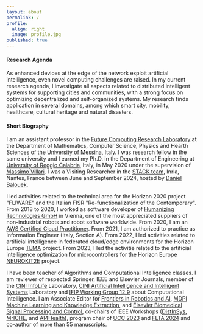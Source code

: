 ```yaml
---
layout: about
permalink: /
profile:
  align: right
  image: profile.jpg
published: true
---
```


#### Research Agenda
As enhanced devices at the edge of the network exploit artificial intelligence, even novel computing challenges are raised. In my current research agenda, I investigate all aspects related to distributed intelligent systems for supporting cities and communities, with a strong focus on optimizing decentralized and self-organized systems. My research finds application in several domains, among which smart city, mobility, healthcare, cultural heritage and natural disasters.

<!-- #### Open Calls -->


#### Short Biography
I am an assistant professor in the <a href="https://fcrlab.unime.it/">Future Computing Research Laboratory</a> at the Department of Mathematics, Computer Science, Physics and Hearth Sciences of the <a href="https://international.unime.it/">University of Messina</a>, Italy. I was research fellow in the same university and I earned my Ph.D. in the Department of Engineering at <a href="https://www.unirc.it/en/">University of Reggio Calabria</a>, Italy, in May 2020 under the supervision of <a href="https://www.scopus.com/authid/detail.uri?authorId=12645423500">Massimo Villari</a>. I was a Visiting Researcher in the [STACK team](https://stack-research-group.gitlabpages.inria.fr/web/index.html), Inria, Nantes, France between June and September 2024, hosted by [Daniel Balouek](https://daniel-balouek.com).

I led activities related to the technical area for the Horizon 2020 project "FLIWARE" and the Italian FISR "Re-functionalization of the Contemporary". From 2018 to 2020, I worked as software developer of <a href="https://humanizing.com/en/">Humanizing Technologies GmbH</a> in Vienna, one of the most appreciated suppliers of non-industrial robots and robot software worldwide. From 2020, I am an <a href="https://www.credly.com/badges/44cecf40-460e-4730-aa49-79733224134e/public_url">AWS Certified Cloud Practitioner</a>. From 2021, I am authorized to practice as Information Engineer (Italy, Section A). From 2022, I led activities related to artificial intelligence in federated cloud/edge environments for the Horizon Europe <a href="https://tema-project.eu/">TEMA</a> project. From 2023, I led the activitie related to the artificial intelligence optimization for microcontrollers for the Horizon Europe [NEUROKIT2E](https://www.neurokit2e.eu) project. 

I have been teacher of Algorithms and Computational Intelligence classes.
I am reviewer of respected Springer, IEEE and Elsevier Journals, member of the <a href="https://www.consorzio-cini.it/index.php/it/lab-infolife">CINI InfoLife</a> Laboratory, <a href="https://www.consorzio-cini.it/index.php/it/artificial-intelligence-and-intelligent-systems">CINI Artificial Intelligence and Intelligent Systems</a> Laboratory and <a href="http://www.ifiptc12.org/component/tags/tag/41-wg-12-9">IFIP Working Group 12.9</a> about Computational Intelligence.
I am Associate Editor for <a href="https://www.frontiersin.org/journals/robotics-and-ai/sections/smart-sensor-networks-and-autonomy">Frontiers in Robotics and AI</a>, <a href="https://www.mdpi.com/journal/make">MDPI Machine Learning and Knowledge Extraction</a>, and <a href="https://www.sciencedirect.com/journal/biomedical-signal-processing-and-control">Elsevier Biomedical Signal Processing and Control</a>, co-chairs of IEEE Workshops (<a href="https://fcrlab.unime.it/calls/distinsys2023">DistInSys</a>, <a href="https://fcrlab.unime.it/calls/mriche2021">MrICHE</a>, and <a href="https://www.ai4health.icar.cnr.it/">AI4Health</a>), program chair of <a href="https://ucc-conference.org/">UCC 2023</a> and <a href="https://flta-conference.org/">FLTA 2024</a> and co-author of more than 55 manuscripts.